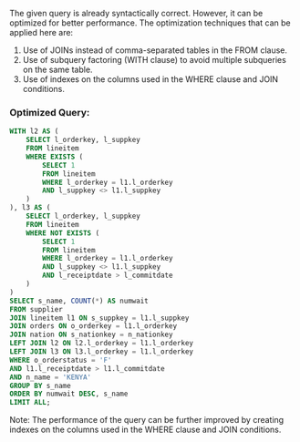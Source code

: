 The given query is already syntactically correct. However, it can be optimized for better performance. The optimization techniques that can be applied here are:

1. Use of JOINs instead of comma-separated tables in the FROM clause.
2. Use of subquery factoring (WITH clause) to avoid multiple subqueries on the same table.
3. Use of indexes on the columns used in the WHERE clause and JOIN conditions.

### Optimized Query:

```sql
WITH l2 AS (
    SELECT l_orderkey, l_suppkey
    FROM lineitem
    WHERE EXISTS (
        SELECT 1
        FROM lineitem
        WHERE l_orderkey = l1.l_orderkey
        AND l_suppkey <> l1.l_suppkey
    )
), l3 AS (
    SELECT l_orderkey, l_suppkey
    FROM lineitem
    WHERE NOT EXISTS (
        SELECT 1
        FROM lineitem
        WHERE l_orderkey = l1.l_orderkey
        AND l_suppkey <> l1.l_suppkey
        AND l_receiptdate > l_commitdate
    )
)
SELECT s_name, COUNT(*) AS numwait
FROM supplier
JOIN lineitem l1 ON s_suppkey = l1.l_suppkey
JOIN orders ON o_orderkey = l1.l_orderkey
JOIN nation ON s_nationkey = n_nationkey
LEFT JOIN l2 ON l2.l_orderkey = l1.l_orderkey
LEFT JOIN l3 ON l3.l_orderkey = l1.l_orderkey
WHERE o_orderstatus = 'F'
AND l1.l_receiptdate > l1.l_commitdate
AND n_name = 'KENYA'
GROUP BY s_name
ORDER BY numwait DESC, s_name
LIMIT ALL;
```

Note: The performance of the query can be further improved by creating indexes on the columns used in the WHERE clause and JOIN conditions.